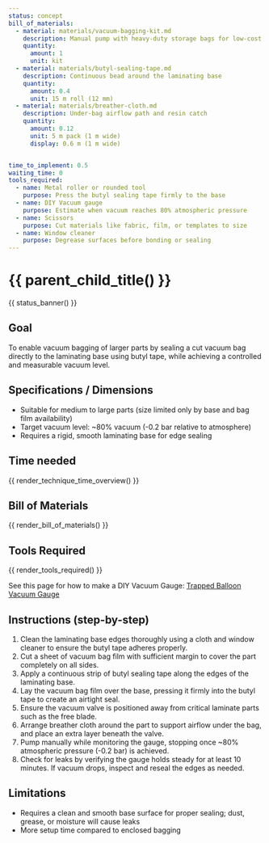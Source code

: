 ```yaml
---
status: concept
bill_of_materials:
  - material: materials/vacuum-bagging-kit.md
    description: Manual pump with heavy-duty storage bags for low-cost vacuum pulls
    quantity:
      amount: 1
      unit: kit
  - material: materials/butyl-sealing-tape.md
    description: Continuous bead around the laminating base
    quantity:
      amount: 0.4
      unit: 15 m roll (12 mm)
  - material: materials/breather-cloth.md
    description: Under-bag airflow path and resin catch
    quantity:
      amount: 0.12
      unit: 5 m pack (1 m wide)
      display: 0.6 m (1 m wide)


time_to_implement: 0.5
waiting_time: 0
tools_required:
  - name: Metal roller or rounded tool
    purpose: Press the butyl sealing tape firmly to the base
  - name: DIY Vacuum gauge
    purpose: Estimate when vacuum reaches 80% atmospheric pressure
  - name: Scissors
    purpose: Cut materials like fabric, film, or templates to size
  - name: Window cleaner
    purpose: Degrease surfaces before bonding or sealing
---
```

# {{ parent_child_title() }}
{{ status_banner() }}

## Goal
To enable vacuum bagging of larger parts by sealing a cut vacuum bag directly to the laminating base using butyl tape, while achieving a controlled and measurable vacuum level.

## Specifications / Dimensions
- Suitable for medium to large parts (size limited only by base and bag film availability)
- Target vacuum level: ~80% vacuum (-0.2 bar relative to atmosphere)
- Requires a rigid, smooth laminating base for edge sealing

## Time needed

{{ render_technique_time_overview() }}

## Bill of Materials

{{ render_bill_of_materials() }}

## Tools Required
{{ render_tools_required() }}

See this page for how to make a DIY Vacuum Gauge: [Trapped Balloon Vacuum Gauge](../../measuring-vacuum/v2/trapped-balloon.md)

## Instructions (step-by-step)

1. Clean the laminating base edges thoroughly using a cloth and window cleaner to ensure the butyl tape adheres
   properly.
2. Cut a sheet of vacuum bag film with sufficient margin to cover the part completely on all sides.
3. Apply a continuous strip of butyl sealing tape along the edges of the laminating base.
4. Lay the vacuum bag film over the base, pressing it firmly into the butyl tape to create an airtight seal.
5. Ensure the vacuum valve is positioned away from critical laminate parts such as the free blade.
6. Arrange breather cloth around the part to support airflow under the bag, and place an extra layer beneath the valve.
7. Pump manually while monitoring the gauge, stopping once ~80% atmospheric pressure (-0.2 bar) is achieved.
8. Check for leaks by verifying the gauge holds steady for at least 10 minutes. If vacuum drops, inspect and reseal the
   edges as needed.

## Limitations
- Requires a clean and smooth base surface for proper sealing; dust, grease, or moisture will cause leaks
- More setup time compared to enclosed bagging
